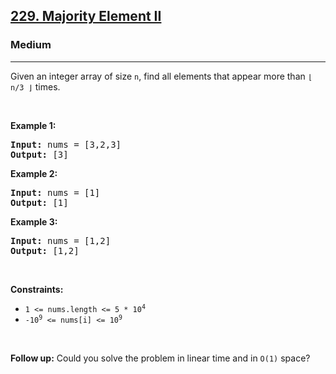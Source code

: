 <h2><a href="https://leetcode.com/problems/majority-element-ii">229. Majority Element II</a></h2><h3>Medium</h3><hr><p>Given an integer array of size <code>n</code>, find all elements that appear more than <code>⌊ n/3 ⌋</code> times.</p>

<p> </p>
<p><strong class="example">Example 1:</strong></p>

<pre>
<strong>Input:</strong> nums = [3,2,3]
<strong>Output:</strong> [3]
</pre>

<p><strong class="example">Example 2:</strong></p>

<pre>
<strong>Input:</strong> nums = [1]
<strong>Output:</strong> [1]
</pre>

<p><strong class="example">Example 3:</strong></p>

<pre>
<strong>Input:</strong> nums = [1,2]
<strong>Output:</strong> [1,2]
</pre>

<p> </p>
<p><strong>Constraints:</strong></p>

<ul>
	<li><code>1 <= nums.length <= 5 * 10<sup>4</sup></code></li>
	<li><code>-10<sup>9</sup> <= nums[i] <= 10<sup>9</sup></code></li>
</ul>

<p> </p>
<p><strong>Follow up:</strong> Could you solve the problem in linear time and in <code>O(1)</code> space?</p>
